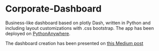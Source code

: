 # Corporate-Dashboard
Business-like dashboard based on plotly Dash, written in Python and including layout customizations with .css bootstrap.
The app has been deployed on [PythonAnywhere](https://dashdemo1.pythonanywhere.com/).

The dashboard creation has been presented on [this Medium post](https://medium.com/towards-data-science/create-a-professional-dasbhoard-with-dash-and-css-bootstrap-e1829e238fc5)
